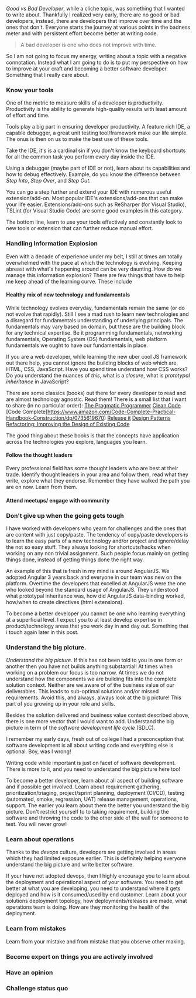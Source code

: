*Good vs Bad Developer*, while a cliche topic, was something that I wanted to write about. Thankfully I realized very early, there are no good or bad developers, instead, there are developers that improve over time and the ones that don't. Everyone starts the journey at various points in the badness meter and with persistent effort become better at writing code. 

> A bad developer is one who does not improve with time. 

So I am not going to focus my energy, writing about a topic with a negative connotation. Instead what I am going to do is to put my perspective on how to improve at your craft and becoming a better software developer. Something that I really care about.

### Know your tools
One of the metric to measure skills of a developer is productivity. Productivity is the ability to generate high-quality results with least amount of effort and time. 

Tools play a big part in ensuring developer productivity. A feature rich IDE, a capable debugger, a great unit testing tool/framework make our life simple. The onus is then on us to make the best use of these tools. 

Take the IDE, it's is a cardinal sin if you don't know the keyboard shortcuts for all the common task you perform every day inside the IDE. 

Using a debugger (maybe part of IDE or not), learn about its capabilities and how to debug effectively. Example, do you know the difference between *Step Into*, *Step Over*, and *Step Out*.

You can go a step further and extend your IDE with numerous useful extension/add-on. Most popular IDE's extensions/add-ons that can make your life easier. Extensions/add-ons such as ReSharper (for Visual Studio), TSLint (for Visual Studio Code) are some good examples in this category.

The bottom line, learn to use your tools effectively and constantly look to new tools or extension that can further reduce manual effort.

### Handling Information Explosion
Even with a decade of experience under my belt, I still at times am totally overwhelmed with the pace at which the technology is evolving. Keeping abreast with what's happening around can be very daunting. How do we manage this information explosion? There are few things that have to help me keep ahead of the learning curve. These include

#### Healthy mix of new technology and fundamentals
While technology evolves everyday, fundamentals remain the same (or do not evolve that rapidly). Still I see a mad rush to learn new technologies and a disregard for fundamentals understanding of underlying principals. The fundamentals may vary based on domain, but these are the building block for any technical expertise. Be it programming fundamentals, networking fundamentals, Operating System (OS) fundamentals, web platform fundamentals we ought to have our fundamentals in place.

If you are a web developer, while learning the new uber cool JS framework out there help, you cannot ignore the building blocks of web which are, HTML, CSS, JavaScript. Have you spend time understand how CSS works? Do you understand the nuances of *this*, what is a *closure*, what is *prototypal inheritance* in JavaScript?

There are some classics (books) out there for every developer to read and are almost technology agnostic. Read them! There is a small list that i want to share (in no particular order):
[The Pragmatic Programmer](https://www.amazon.com/Pragmatic-Programmer-Journeyman-Master/dp/020161622X/)
[Clean Code](https://www.amazon.com/Clean-Code-Handbook-Software-Craftsmanship/dp/0132350882)
[Code Complete]https://www.amazon.com/Code-Complete-Practical-Handbook-Construction/dp/0735619670)
[Release it](https://www.amazon.com/Release-Production-Ready-Software-Pragmatic-Programmers/dp/0978739213)
[Design Patterns](https://www.amazon.com/Design-Patterns-Elements-Reusable-Object-Oriented/dp/0201633612)
[Refactoring: Improving the Design of Existing Code](https://www.amazon.com/Refactoring-Improving-Design-Existing-Code/dp/0201485672)

The good thing about these books is that the concepts have application across the technologies you explore, languages you learn.

#### Follow the thought leaders
Every professional field has some thought leaders who are best at their trade. Identify thought leaders in your area and follow them, read what they write, explore what they endorse. Remember they have walked the path you are on now. Learn from them.

#### Attend meetups/ engage with community


### Don't give up when the going gets tough
I have worked with developers who yearn for challenges and the ones that are content with just copy/paste. The tendency of copy/paste developers is to learn the easy parts of a new technology and/or project and ignore/delay the not so easy stuff. They always looking for shortcuts/hacks when working on any non trivial assignment. Such people focus mainly on getting things done, instead of getting things done the right way.

An example of this that is fresh in my mind is around AngularJS. We adopted Angular 3 years back and everyone in our team was new on the platform. Overtime the developers that excelled at AngularJS were the one who looked beyond the standard usage of AngularJS. They understood what prototypal inheritance was, how did AngularJS data-binding worked, how/when to create directives (html extensions). 

To become a better developer you cannot be one who learning everything at a superficial level. I expect you to at least develop expertise in product/technology areas that you work day in and day out. Something that i touch again later in this post.

### Understand the big picture.
*Understand the big picture*. If this has not been told to you in one form or another then you have not builds anything substantial! At times when working on a problem our focus is too narrow. At times we do not understand how the components we are building fits into the complete solution context. Neither are we aware of  of the business value of our deliverables. This leads to sub-optimal solutions and/or missed requirements. Avoid this, and always, always look at the big picture! This part of you growing up in your role and skills.

Besides the solution delivered and business value context described above, there is one more vector that I would want to add. Understand the big picture in term of the *software development life cycle* (SDLC).

I remember my early days, fresh out of college I had a preconception that software development is all about writing code and everything else is optional. Boy, was I wrong! 

Writing code while important is just on facet of software development. There is more to it, and you need to understand the big picture here too!

To become a better developer, learn about all aspect of building software and if possible get involved. Learn about requirement gathering, prioritization/triaging, project/sprint planning, deployment (CI/CD), testing (automated, smoke, regression, UAT) release management, operations, support. The earlier you learn about them the better you understand the big picture. Don't restrict yourself to to taking requirement, building the software and throwing the code to the other side of the wall for someone to test. You will never grow!

### Learn about operations
Thanks to the *devops* culture, developers are getting involved in areas which they had limited exposure earlier. This is definitely helping everyone understand the big picture and write better software.

If your have not adopted devops, then I highly encourage you to learn about the deployment and operational aspect of your software. You need to get better at what you are developing, you need to understand where it gets deployed and how is it consumed/used by end customer. Learn about your solutions deployment topology, how deployments/releases are made, what operations team is doing. How are they monitoring the health of the deployment.

### Learn from mistakes
Learn from your mistake and from mistake that you observe other making. 

### Become expert on things you are actively involved

### Have an opinion

### Challenge status quo